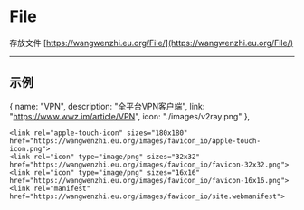 # File
存放文件
[https://wangwenzhi.eu.org/File/](https://wangwenzhi.eu.org/File/)

---
## 示例

{ name: "VPN", description: "全平台VPN客户端", link: "https://www.wwz.im/article/VPN", icon: "./images/v2ray.png" },


    <link rel="apple-touch-icon" sizes="180x180" href="https://wangwenzhi.eu.org/images/favicon_io/apple-touch-icon.png">
    <link rel="icon" type="image/png" sizes="32x32" href="https://wangwenzhi.eu.org/images/favicon_io/favicon-32x32.png">
    <link rel="icon" type="image/png" sizes="16x16" href="https://wangwenzhi.eu.org/images/favicon_io/favicon-16x16.png">
    <link rel="manifest" href="https://wangwenzhi.eu.org/images/favicon_io/site.webmanifest">

